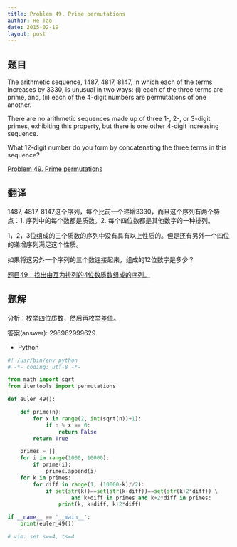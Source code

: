 ```yaml
---
title: Problem 49. Prime permutations
author: He Tao
date: 2015-02-19
layout: post
---
```


## 题目

The arithmetic sequence, 1487, 4817, 8147, in which each of the terms increases by 3330, is unusual in two ways: (i) each of the three terms are prime, and, (ii) each of the 4-digit numbers are permutations of one another.

There are no arithmetic sequences made up of three 1-, 2-, or 3-digit primes, exhibiting this property, but there is one other 4-digit increasing sequence.

What 12-digit number do you form by concatenating the three terms in this sequence?

[Problem 49. Prime permutations](https://projecteuler.net/problem=49 "Problem 49")

## 翻译

1487, 4817, 8147这个序列，每个比前一个递增3330，而且这个序列有两个特点：1. 序列中的每个数都是质数。2. 每个四位数都是其他数字的一种排列。

1，2，3位组成的三个质数的序列中没有具有以上性质的。但是还有另外一个四位的递增序列满足这个性质。

如果将这另外一个序列的三个数连接起来，组成的12位数字是多少？

[题目49：找出由互为排列的4位数质数组成的序列。](http://pe.spiritzhang.com/index.php/2011-05-11-09-44-54/50-494 "题目49")

## 题解

分析：枚举四位质数，然后再枚举差值。

答案(answer): 296962999629

+ Python

~~~python
#! /usr/bin/env python
# -*- coding: utf-8 -*-

from math import sqrt
from itertools import permutations

def euler_49():

    def prime(n):
        for x in range(2, int(sqrt(n))+1):
            if n % x == 0:
                return False
        return True

    primes = []
    for i in range(1000, 10000):
        if prime(i):
            primes.append(i)
    for k in primes:
        for diff in range(1, (10000-k)//2):
            if set(str(k))==set(str(k+diff))==set(str(k+2*diff)) \
                    and k+diff in primes and k+2*diff in primes:
                print(k, k+diff, k+2*diff)

if __name__ == '__main__':
    print(euler_49())

# vim: set sw=4, ts=4
~~~
